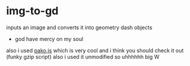 # img-to-gd
inputs an image and converts it into geometry dash objects
- god have mercy on my soul

also i used [pako.js](https://nodeca.github.io/pako/) which is very cool and i think you should check it out (funky gzip script) also i used it unmodified so uhhhhhh big W
